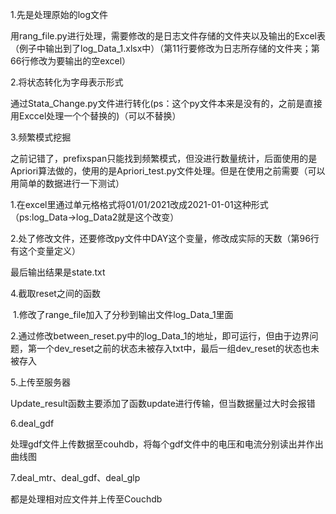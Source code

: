 1.先是处理原始的log文件

用rang_file.py进行处理，需要修改的是日志文件存储的文件夹以及输出的Excel表（例子中输出到了log_Data_1.xlsx中）（第11行要修改为日志所存储的文件夹；第66行修改为要输出的空excel）

2.将状态转化为字母表示形式

通过Stata_Change.py文件进行转化(ps：这个py文件本来是没有的，之前是直接用Exccel处理一个个替换的)（可以不替换）

3.频繁模式挖掘

之前记错了，prefixspan只能找到频繁模式，但没进行数量统计，后面使用的是Apriori算法做的，使用的是Apriori_test.py文件处理。但是在使用之前需要（可以用简单的数据进行一下测试）

​	1.在excel里通过单元格格式将01/01/2021改成2021-01-01这种形式（ps:log_Data->log_Data2就是这个改变）

​	2.处了修改文件，还要修改py文件中DAY这个变量，修改成实际的天数（第96行有这个变量定义）

最后输出结果是state.txt

4.截取reset之间的函数

​	1.修改了range_file加入了分秒到输出文件log_Data_1里面

​	2.通过修改between_reset.py中的log_Data_1的地址，即可运行，但由于边界问题，第一个dev_reset之前的状态未被存入txt中，最后一组dev_reset的状态也未被存入

5.上传至服务器

Update_result函数主要添加了函数update进行传输，但当数据量过大时会报错

6.deal_gdf

处理gdf文件上传数据至couhdb，将每个gdf文件中的电压和电流分别读出并作出曲线图

7.deal_mtr、deal_gdf、deal_glp

都是处理相对应文件并上传至Couchdb
